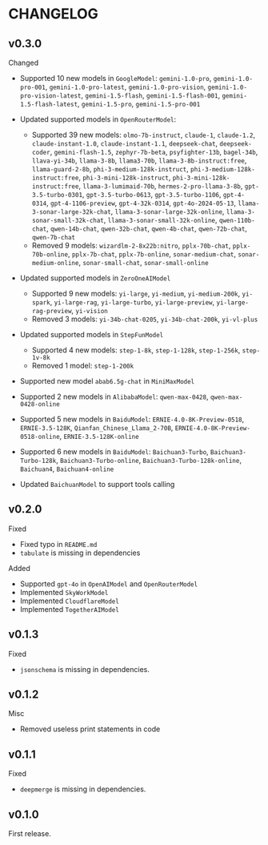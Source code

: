 # CHANGELOG

## v0.3.0

Changed

- Supported 10 new models in `GoogleModel`: `gemini-1.0-pro`, `gemini-1.0-pro-001`, `gemini-1.0-pro-latest`, `gemini-1.0-pro-vision`, `gemini-1.0-pro-vision-latest`, `gemini-1.5-flash`, `gemini-1.5-flash-001`, `gemini-1.5-flash-latest`, `gemini-1.5-pro`, `gemini-1.5-pro-001`
- Updated supported models in `OpenRouterModel`:

  - Supported 39 new models: `olmo-7b-instruct`, `claude-1`, `claude-1.2`, `claude-instant-1.0`, `claude-instant-1.1`, `deepseek-chat`, `deepseek-coder`, `gemini-flash-1.5`, `zephyr-7b-beta`, `psyfighter-13b`, `bagel-34b`, `llava-yi-34b`, `llama-3-8b`, `llama3-70b`, `llama-3-8b-instruct:free`, `llama-guard-2-8b`, `phi-3-medium-128k-instruct`, `phi-3-medium-128k-instruct:free`, `phi-3-mini-128k-instruct`, `phi-3-mini-128k-instruct:free`, `llama-3-lumimaid-70b`, `hermes-2-pro-llama-3-8b`, `gpt-3.5-turbo-0301`, `gpt-3.5-turbo-0613`, `gpt-3.5-turbo-1106`, `gpt-4-0314`, `gpt-4-1106-preview`, `gpt-4-32k-0314`, `gpt-4o-2024-05-13`, `llama-3-sonar-large-32k-chat`, `llama-3-sonar-large-32k-online`, `llama-3-sonar-small-32k-chat`, `llama-3-sonar-small-32k-online`, `qwen-110b-chat`, `qwen-14b-chat`, `qwen-32b-chat`, `qwen-4b-chat`, `qwen-72b-chat`, `qwen-7b-chat`
  - Removed 9 models: `wizardlm-2-8x22b:nitro`, `pplx-70b-chat`, `pplx-70b-online`, `pplx-7b-chat`, `pplx-7b-online`, `sonar-medium-chat`, `sonar-medium-online`, `sonar-small-chat`, `sonar-small-online`

- Updated supported models in `ZeroOneAIModel`

  - Supported 9 new models: `yi-large`, `yi-medium`, `yi-medium-200k`, `yi-spark`, `yi-large-rag`, `yi-large-turbo`, `yi-large-preview`, `yi-large-rag-preview`, `yi-vision`
  - Removed 3 models: `yi-34b-chat-0205`, `yi-34b-chat-200k`, `yi-vl-plus`

- Updated supported models in `StepFunModel`

  - Supported 4 new models: `step-1-8k`, `step-1-128k`, `step-1-256k`, `step-1v-8k`
  - Removed 1 model: `step-1-200k`

- Supported new model `abab6.5g-chat` in `MiniMaxModel`
- Supported 2 new models in `AlibabaModel`: `qwen-max-0428`, `qwen-max-0428-online`
- Supported 5 new models in `BaiduModel`: `ERNIE-4.0-8K-Preview-0518`, `ERNIE-3.5-128K`, `Qianfan_Chinese_Llama_2-70B`, `ERNIE-4.0-8K-Preview-0518-online`, `ERNIE-3.5-128K-online`
- Supported 6 new models in `BaiduModel`: `Baichuan3-Turbo`, `Baichuan3-Turbo-128k`, `Baichuan3-Turbo-online`, `Baichuan3-Turbo-128k-online`, `Baichuan4`, `Baichuan4-online`
- Updated `BaichuanModel` to support tools calling

## v0.2.0

Fixed

- Fixed typo in `README.md`
- `tabulate` is missing in dependencies


Added

- Supported `gpt-4o` in `OpenAIModel` and `OpenRouterModel`
- Implemented `SkyWorkModel`
- Implemented `CloudflareModel`
- Implemented `TogetherAIModel`

## v0.1.3

Fixed

- `jsonschema` is missing in dependencies.

## v0.1.2

Misc

- Removed useless print statements in code

## v0.1.1

Fixed

- `deepmerge` is missing in dependencies.

## v0.1.0

First release.
